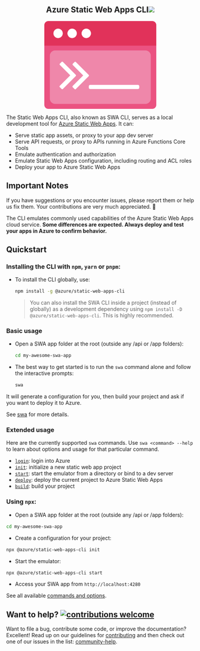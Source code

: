 <p align="center">
    <h2 align="center">Azure Static Web Apps CLI<img src="https://github.com/azure/static-web-apps-cli/workflows/CI/badge.svg" height="15"> </h2>
</p>
<p align="center">
    <img align="center" src="docs/swa-cli-logo.svg" width="300">
</p>

The Static Web Apps CLI, also known as SWA CLI, serves as a local development tool for [Azure Static Web Apps](https://docs.microsoft.com/azure/static-web-apps). It can:

- Serve static app assets, or proxy to your app dev server
- Serve API requests, or proxy to APIs running in Azure Functions Core Tools
- Emulate authentication and authorization
- Emulate Static Web Apps configuration, including routing and ACL roles
- Deploy your app to Azure Static Web Apps

## Important Notes

If you have suggestions or you encounter issues, please report them or help us fix them. Your contributions are very much appreciated. 🙏

The CLI emulates commonly used capabilities of the Azure Static Web Apps cloud service. **Some differences are expected. Always deploy and test your apps in Azure to confirm behavior.**

## Quickstart

### Installing the CLI with `npm`, `yarn` or `pnpm`:

- To install the CLI globally, use:

  ```bash
  npm install -g @azure/static-web-apps-cli
  ```

  > You can also install the SWA CLI inside a project (instead of globally) as a development dependency using `npm install -D @azure/static-web-apps-cli`. This is highly recommended.

### Basic usage

- Open a SWA app folder at the root (outside any /api or /app folders):

  ```bash
  cd my-awesome-swa-app
  ```

- The best way to get started is to run the `swa` command alone and follow the interactive prompts:
  ```bash
  swa
  ```

It will generate a configuration for you, then build your project and ask if you want to deploy it to Azure.

See [swa](https://azure.github.io/static-web-apps-cli/) for more details.

### Extended usage

Here are the currently supported `swa` commands. Use `swa <command> --help` to learn about options and usage for that particular command.

- [`login`](https://azure.github.io/static-web-apps-cli//cli/swa-login): login into Azure
- [`init`](https://azure.github.io/static-web-apps-cli//cli/swa-init): initialize a new static web app project
- [`start`](https://azure.github.io/static-web-apps-cli//cli/swa-start): start the emulator from a directory or bind to a dev server
- [`deploy`](https://azure.github.io/static-web-apps-cli//cli/swa-deploy): deploy the current project to Azure Static Web Apps
- [`build`](https://azure.github.io/static-web-apps-cli//cli/swa-build): build your project

### Using `npx`:

- Open a SWA app folder at the root (outside any /api or /app folders):

```bash
cd my-awesome-swa-app
```

- Create a configuration for your project:

```bash
npx @azure/static-web-apps-cli init
```

- Start the emulator:

```bash
npx @azure/static-web-apps-cli start
```

- Access your SWA app from `http://localhost:4280`

See all available [commands and options](https://azure.github.io/static-web-apps-cli/).

## Want to help? [![contributions welcome](https://img.shields.io/badge/contributions-welcome-brightgreen.svg?style=flat)](https://github.com/azure/static-web-apps-cli/issues)

Want to file a bug, contribute some code, or improve the documentation? Excellent! Read up on our guidelines for [contributing](https://github.com/azure/static-web-apps-cli/blob/master/CONTRIBUTING.md) and then check out one of our issues in the list: [community-help](https://github.com/azure/static-web-apps-cli/issues).
